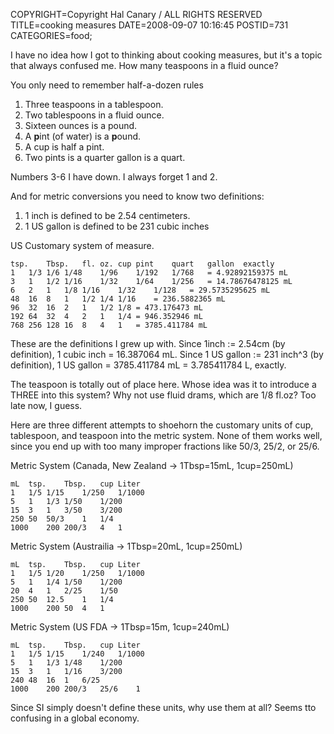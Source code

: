 COPYRIGHT=Copyright Hal Canary / ALL RIGHTS RESERVED
TITLE=cooking measures
DATE=2008-09-07 10:16:45
POSTID=731
CATEGORIES=food;

I have no idea how I got to thinking about cooking measures, but it's a topic that always confused me. How many teaspoons in a fluid ounce?

You only need to remember half-a-dozen rules

1.  Three teaspoons in a tablespoon.
2.  Two tablespoons in a fluid ounce.
3.  Sixteen ounces is a pound.
4.  A **p**int (of water) is a **p**ound.
5.  A cup is half a pint.
6.  Two pints is a quarter gallon is a quart.

Numbers 3-6 I have down. I always forget 1 and 2.

And for metric conversions you need to know two definitions:

1.  1 inch is defined to be 2.54 centimeters.
2.  1 US gallon is defined to be 231 cubic inches

US Customary system of measure.

    
    tsp.	Tbsp.	fl. oz.	cup	pint	quart	gallon	exactly
    1	1/3	1/6	1/48	1/96	1/192	1/768	= 4.92892159375 mL
    3	1	1/2	1/16	1/32	1/64	1/256	= 14.78676478125 mL
    6	2	1	1/8	1/16	1/32	1/128	= 29.5735295625 mL
    48	16	8	1	1/2	1/4	1/16	= 236.5882365 mL
    96	32	16	2	1	1/2	1/8	= 473.176473 mL
    192	64	32	4	2	1	1/4	= 946.352946 mL
    768	256	128	16	8	4	1	= 3785.411784 mL
    

These are the definitions I grew up with. Since 1inch := 2.54cm (by definition), 1 cubic inch = 16.387064 mL. Since 1 US gallon := 231 inch^3 (by definition), 1 US gallon = 3785.411784 mL = 3.785411784 L, exactly.

The teaspoon is totally out of place here. Whose idea was it to introduce a THREE into this system? Why not use fluid drams, which are 1/8 fl.oz? Too late now, I guess.

Here are three different attempts to shoehorn the customary units of cup, tablespoon, and teaspoon into the metric system. None of them works well, since you end up with too many improper fractions like 50/3, 25/2, or 25/6.

Metric System (Canada, New Zealand -> 1Tbsp=15mL, 1cup=250mL)

    
    mL	tsp.	Tbsp.	cup	Liter
    1	1/5	1/15	1/250	1/1000
    5	1	1/3	1/50	1/200
    15	3	1	3/50	3/200
    250	50	50/3	1	1/4
    1000	200	200/3	4	1
    

Metric System (Austrailia -> 1Tbsp=20mL, 1cup=250mL)

    
    mL	tsp.	Tbsp.	cup	Liter
    1	1/5	1/20	1/250	1/1000
    5	1	1/4	1/50	1/200
    20	4	1	2/25	1/50
    250	50	12.5	1	1/4
    1000	200	50	4	1
    

Metric System (US FDA -> 1Tbsp=15m, 1cup=240mL)

    
    mL	tsp.	Tbsp.	cup	Liter
    1	1/5	1/15	1/240	1/1000
    5	1	1/3	1/48	1/200
    15	3	1	1/16	3/200
    240	48	16	1	6/25
    1000	200	200/3	25/6	1
    

Since SI simply doesn't define these units, why use them at all? Seems tto confusing in a global economy.
